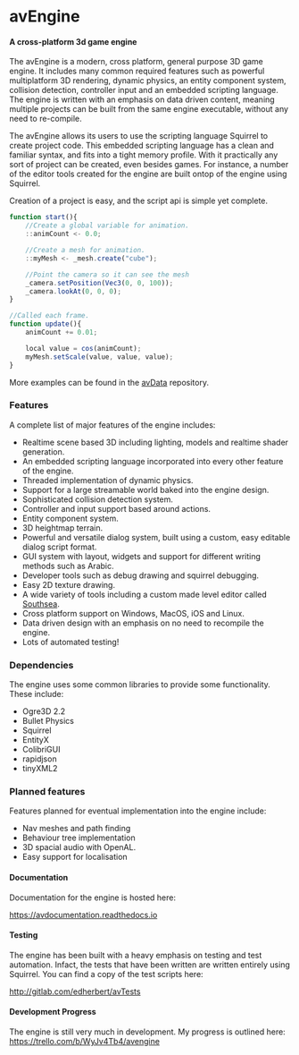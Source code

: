 # avEngine

#### A cross-platform 3d game engine
The avEngine is a modern, cross platform, general purpose 3D game engine.
It includes many common required features such as powerful multiplatform 3D rendering, dynamic physics, an entity component system, collision detection, controller input and an embedded scripting language.
The engine is written with an emphasis on data driven content, meaning multiple projects can be built from the same engine executable, without any need to re-compile.

The avEngine allows its users to use the scripting language Squirrel to create project code.
This embedded scripting language has a clean and familiar syntax, and fits into a tight memory profile.
With it practically any sort of project can be created, even besides games.
For instance, a number of the editor tools created for the engine are built ontop of the engine using Squirrel.

Creation of a project is easy, and the script api is simple yet complete.

```js
function start(){
    //Create a global variable for animation.
    ::animCount <- 0.0;

    //Create a mesh for animation.
    ::myMesh <- _mesh.create("cube");

    //Point the camera so it can see the mesh
    _camera.setPosition(Vec3(0, 0, 100));
    _camera.lookAt(0, 0, 0);
}

//Called each frame.
function update(){
    animCount += 0.01;

    local value = cos(animCount);
    myMesh.setScale(value, value, value);
}
```

More examples can be found in the [avData](http://gitlab.com/edherbert/avData) repository.

### Features

A complete list of major features of the engine includes:

 * Realtime scene based 3D including lighting, models and realtime shader generation.
 * An embedded scripting language incorporated into every other feature of the engine.
 * Threaded implementation of dynamic physics.
 * Support for a large streamable world baked into the engine design.
 * Sophisticated collision detection system.
 * Controller and input support based around actions.
 * Entity component system.
 * 3D heightmap terrain.
 * Powerful and versatile dialog system, built using a custom, easy editable dialog script format.
 * GUI system with layout, widgets and support for different writing methods such as Arabic.
 * Developer tools such as debug drawing and squirrel debugging.
 * Easy 2D texture drawing.
 * A wide variety of tools including a custom made level editor called [Southsea](http://gitlab.com/edherbert/Southsea).
 * Cross platform support on Windows, MacOS, iOS and Linux.
 * Data driven design with an emphasis on no need to recompile the engine.
 * Lots of automated testing!

### Dependencies

The engine uses some common libraries to provide some functionality.
These include:

 * Ogre3D 2.2
 * Bullet Physics
 * Squirrel
 * EntityX
 * ColibriGUI
 * rapidjson
 * tinyXML2

### Planned features

Features planned for eventual implementation into the engine include:

 * Nav meshes and path finding
 * Behaviour tree implementation
 * 3D spacial audio with OpenAL.
 * Easy support for localisation

#### Documentation
Documentation for the engine is hosted here:

https://avdocumentation.readthedocs.io

#### Testing
The engine has been built with a heavy emphasis on testing and test automation.
Infact, the tests that have been written are written entirely using Squirrel.
You can find a copy of the test scripts here:

http://gitlab.com/edherbert/avTests

#### Development Progress
The engine is still very much in development. My progress is outlined here:
https://trello.com/b/WyJv4Tb4/avengine

